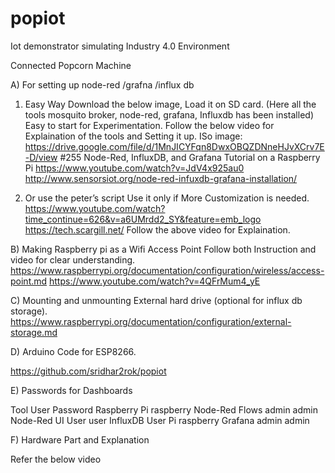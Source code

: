 # popiot
Iot demonstrator simulating Industry 4.0 Environment

Connected Popcorn Machine

A)	For setting up node-red /grafna /influx db

1.	Easy Way 
Download the below image, Load it on SD card. (Here all the tools  mosquito broker, node-red, grafana, Influxdb has been installed) Easy to start for Experimentation. Follow the below video for Explaination of the tools and Setting it up.
ISo image:  https://drive.google.com/file/d/1MnJICYFqn8DwxOBQZDNneHJvXCrv7E-D/view
#255 Node-Red, InfluxDB, and Grafana Tutorial on a Raspberry Pi
https://www.youtube.com/watch?v=JdV4x925au0
http://www.sensorsiot.org/node-red-infuxdb-grafana-installation/

2.	Or use the peter’s script
Use it only if More Customization is needed.
https://www.youtube.com/watch?time_continue=626&v=a6UMrdd2_SY&feature=emb_logo
https://tech.scargill.net/
Follow the above video for Explaination.

B)	Making Raspberry pi as a Wifi Access Point 
Follow both Instruction and video for clear understanding.
https://www.raspberrypi.org/documentation/configuration/wireless/access-point.md
https://www.youtube.com/watch?v=4QFrMum4_yE

C)	Mounting and unmounting External hard drive (optional for influx db  storage).
https://www.raspberrypi.org/documentation/configuration/external-storage.md


D)	Arduino Code for ESP8266. 

https://github.com/sridhar2rok/popiot


E)	Passwords for Dashboards

Tool	User	Password
Raspberry	Pi	raspberry
Node-Red Flows	admin	admin
Node-Red UI	User	user
InfluxDB User	Pi	raspberry
Grafana	admin	admin
	
F)	Hardware Part and Explanation 

Refer the below video
